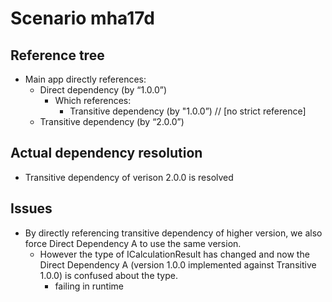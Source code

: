 # Scenario mha17d 

## Reference tree 

- Main app directly references:
    - Direct dependency (by “1.0.0”)
        - Which references:
            - Transitive dependency (by "1.0.0”) // [no strict reference] 
    - Transitive dependency (by “2.0.0”) 

## Actual dependency resolution

- Transitive dependency of verison 2.0.0 is resolved

## Issues

- By directly referencing transitive dependency of higher version, we also force Direct Dependency A to use the same version.
    - However the type of ICalculationResult has changed and now the Direct Dependency A (version 1.0.0 implemented against Transitive 1.0.0) is confused about the type.
        - failing in runtime